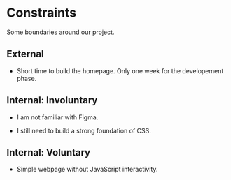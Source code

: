# Constraints

Some boundaries around our project.

## External

 - Short time to build the homepage. Only one week for the developement phase.

## Internal: Involuntary

- I am not familiar with Figma.

- I still need to build a strong foundation of CSS.

## Internal: Voluntary

- Simple webpage without JavaScript interactivity.
